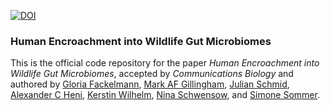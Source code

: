 [![DOI](https://zenodo.org/badge/349042663.svg)](https://zenodo.org/badge/latestdoi/349042663)
  
### Human Encroachment into Wildlife Gut Microbiomes

This is the official code repository for the paper *Human Encroachment into Wildlife Gut Microbiomes*, accepted by *Communications Biology* and authored by <a href="https://www.uni-ulm.de/nawi/evolutionary-ecology-and-conservation-genomics/prof-dr-simone-sommer/phd-candidates/gloria-fackelmann-bsc/" target="_blank">Gloria Fackelmann</a>, <a href="https://www.researchgate.net/profile/Mark-Gillingham" target="_blank">Mark AF Gillingham</a>, <a href="https://www.uni-ulm.de/nawi/evolutionary-ecology-and-conservation-genomics/prof-dr-simone-sommer/phd-candidates/julian-schmid-dipl-biol/" target="_blank">Julian Schmid</a>, <a href="https://www.uni-ulm.de/nawi/evolutionary-ecology-and-conservation-genomics/prof-dr-simone-sommer/phd-candidates/alexander-heni-msc/" target="_blank">Alexander C Heni</a>, <a href="https://www.uni-ulm.de/nawi/evolutionary-ecology-and-conservation-genomics/prof-dr-simone-sommer/secretary-and-technical-staff/dipl-biol-kerstin-wilhelm/" target="_blank">Kerstin Wilhelm</a>, <a href="https://www.uni-ulm.de/nawi/evolutionary-ecology-and-conservation-genomics/prof-dr-simone-sommer/academic-staff-and-postdocs/dr-nina-schwensow/" target="_blank">Nina Schwensow</a>, and  <a href="https://www.uni-ulm.de/nawi/evolutionary-ecology-and-conservation-genomics/prof-dr-simone-sommer/" target="_blank">Simone Sommer</a>.
